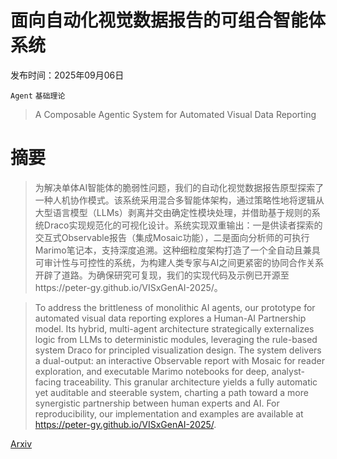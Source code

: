 # 面向自动化视觉数据报告的可组合智能体系统

发布时间：2025年09月06日

`Agent` `基础理论`

> A Composable Agentic System for Automated Visual Data Reporting

# 摘要

> 为解决单体AI智能体的脆弱性问题，我们的自动化视觉数据报告原型探索了一种人机协作模式。该系统采用混合多智能体架构，通过策略性地将逻辑从大型语言模型（LLMs）剥离并交由确定性模块处理，并借助基于规则的系统Draco实现规范化的可视化设计。系统实现双重输出：一是供读者探索的交互式Observable报告（集成Mosaic功能），二是面向分析师的可执行Marimo笔记本，支持深度追溯。这种细粒度架构打造了一个全自动且兼具可审计性与可控性的系统，为构建人类专家与AI之间更紧密的协同合作关系开辟了道路。为确保研究可复现，我们的实现代码及示例已开源至https://peter-gy.github.io/VISxGenAI-2025/。

> To address the brittleness of monolithic AI agents, our prototype for automated visual data reporting explores a Human-AI Partnership model. Its hybrid, multi-agent architecture strategically externalizes logic from LLMs to deterministic modules, leveraging the rule-based system Draco for principled visualization design. The system delivers a dual-output: an interactive Observable report with Mosaic for reader exploration, and executable Marimo notebooks for deep, analyst-facing traceability. This granular architecture yields a fully automatic yet auditable and steerable system, charting a path toward a more synergistic partnership between human experts and AI. For reproducibility, our implementation and examples are available at https://peter-gy.github.io/VISxGenAI-2025/.

[Arxiv](https://arxiv.org/abs/2509.05721)